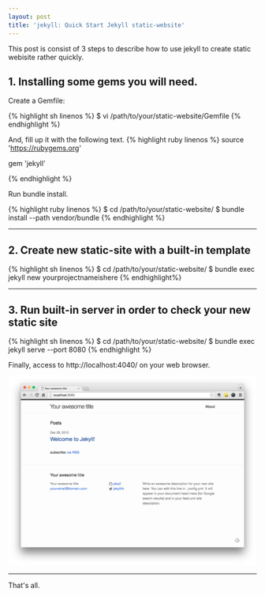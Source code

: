 ```yaml
---
layout: post
title: 'jekyll: Quick Start Jekyll static-website'
---
```


This post is consist of 3 steps to describe how to use jekyll to create static webisite rather quickly.

## 1. Installing some gems you will need.

Create a Gemfile:

{% highlight sh linenos %}
$ vi /path/to/your/static-website/Gemfile
{% endhighlight %}

And, fill up it with the following text.
{% highlight ruby linenos %}
source 'https://rubygems.org'

gem 'jekyll'

{% endhighlight %}

Run bundle install.

{% highlight ruby linenos %}
$ cd /path/to/your/static-website/
$ bundle install --path vendor/bundle
{% endhighlight %}

----

## 2. Create new static-site with a built-in template

{% highlight sh linenos %}
$ cd /path/to/your/static-website/
$ bundle exec jekyll new yourprojectnameishere
{% endhighlight%}

----

## 3. Run built-in server in order to check your new static site

{% highlight sh linenos %}
$ cd /path/to/your/static-website/
$ bundle exec jekyll serve --port 8080
{% endhighlight %}

Finally, access to http://localhost:4040/ on your web browser.

[![IMAGE ALT TEXT HERE](/imgs/jekyll1.png)](/imgs/jekyll1.png)

----

That's all.

